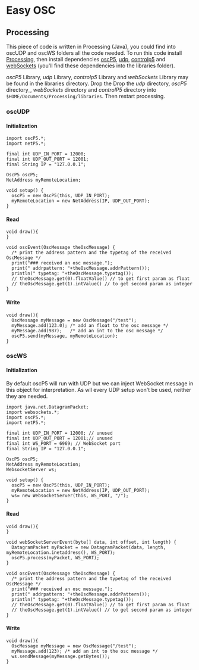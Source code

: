 # Easy OSC

## Processing

This piece of code is written in Processing (Java), you could find into oscUDP and oscWS folders all the code needed. To run this code install [Processing](http://processing.org), then install dependencies [oscP5](), [udp](), [controlp5]() and [webSockets]() (you'll find these dependencies into the libraries folder).

_oscP5_ Library, _udp_ Library, _controlp5_ Library and _webSockets_ Library may be found in the libraries directory. Drop the Drop the _udp_ directory, _oscP5_ directory_, _webSockets_ directory and _controlP5_ directory into ```$HOME/Documents/Processing/libraries```. Then restart processing.

### oscUDP

#### Initialization

```processing
import oscP5.*;
import netP5.*;

final int UDP_IN_PORT = 12000;
final int UDP_OUT_PORT = 12001;
final String IP = "127.0.0.1";

OscP5 oscP5;
NetAddress myRemoteLocation;

void setup() {
  oscP5 = new OscP5(this, UDP_IN_PORT);
  myRemoteLocation = new NetAddress(IP, UDP_OUT_PORT);
}
```

#### Read

```processing
void draw(){   
}

void oscEvent(OscMessage theOscMessage) {
  /* print the address pattern and the typetag of the received OscMessage */
  print("### received an osc message.");
  print(" addrpattern: "+theOscMessage.addrPattern());
  println(" typetag: "+theOscMessage.typetag());
  // theOscMessage.get(0).floatValue() // to get first param as float
  // theOscMessage.get(1).intValue() // to get second param as integer
}
```

#### Write

```processing
void draw(){
  OscMessage myMessage = new OscMessage("/test");
  myMessage.add(123.0); /* add an float to the osc message */
  myMessage.add(987);   /* add an int to the osc message */
  oscP5.send(myMessage, myRemoteLocation); 
}
```

### oscWS

#### Initialization

By default oscP5 will run with UDP but we can inject WebSocket message in this object for interpretation. As wll every UDP setup won't be used, neither they are needed.

```processing
import java.net.DatagramPacket;
import websockets.*;
import oscP5.*;
import netP5.*;

final int UDP_IN_PORT = 12000; // unused
final int UDP_OUT_PORT = 12001;// unused
final int WS_PORT = 6969; // WebSocket port
final String IP = "127.0.0.1";

OscP5 oscP5;
NetAddress myRemoteLocation;
WebsocketServer ws;

void setup() {
  oscP5 = new OscP5(this, UDP_IN_PORT);
  myRemoteLocation = new NetAddress(IP, UDP_OUT_PORT);
  ws= new WebsocketServer(this, WS_PORT, "/");
}
```

#### Read

```processing
void draw(){   
}

void webSocketServerEvent(byte[] data, int offset, int length) {
  DatagramPacket myPacket = new DatagramPacket(data, length, myRemoteLocation.inetaddress(), WS_PORT);
  oscP5.process(myPacket, WS_PORT);
}

void oscEvent(OscMessage theOscMessage) {
  /* print the address pattern and the typetag of the received OscMessage */
  print("### received an osc message.");
  print(" addrpattern: "+theOscMessage.addrPattern());
  println(" typetag: "+theOscMessage.typetag());
  // theOscMessage.get(0).floatValue() // to get first param as float
  // theOscMessage.get(1).intValue() // to get second param as integer
}
```

#### Write

```processing
void draw(){
  OscMessage myMessage = new OscMessage("/test");
  myMessage.add(123); /* add an int to the osc message */ 
  ws.sendMessage(myMessage.getBytes());
}
```
